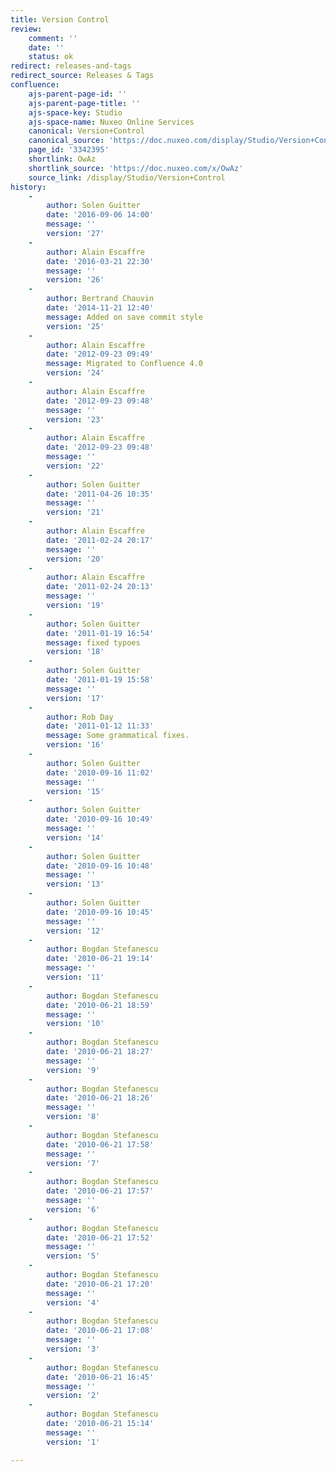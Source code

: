 ```yaml
---
title: Version Control
review:
    comment: ''
    date: ''
    status: ok
redirect: releases-and-tags
redirect_source: Releases & Tags
confluence:
    ajs-parent-page-id: ''
    ajs-parent-page-title: ''
    ajs-space-key: Studio
    ajs-space-name: Nuxeo Online Services
    canonical: Version+Control
    canonical_source: 'https://doc.nuxeo.com/display/Studio/Version+Control'
    page_id: '3342395'
    shortlink: OwAz
    shortlink_source: 'https://doc.nuxeo.com/x/OwAz'
    source_link: /display/Studio/Version+Control
history:
    - 
        author: Solen Guitter
        date: '2016-09-06 14:00'
        message: ''
        version: '27'
    - 
        author: Alain Escaffre
        date: '2016-03-21 22:30'
        message: ''
        version: '26'
    - 
        author: Bertrand Chauvin
        date: '2014-11-21 12:40'
        message: Added on save commit style
        version: '25'
    - 
        author: Alain Escaffre
        date: '2012-09-23 09:49'
        message: Migrated to Confluence 4.0
        version: '24'
    - 
        author: Alain Escaffre
        date: '2012-09-23 09:48'
        message: ''
        version: '23'
    - 
        author: Alain Escaffre
        date: '2012-09-23 09:48'
        message: ''
        version: '22'
    - 
        author: Solen Guitter
        date: '2011-04-26 10:35'
        message: ''
        version: '21'
    - 
        author: Alain Escaffre
        date: '2011-02-24 20:17'
        message: ''
        version: '20'
    - 
        author: Alain Escaffre
        date: '2011-02-24 20:13'
        message: ''
        version: '19'
    - 
        author: Solen Guitter
        date: '2011-01-19 16:54'
        message: fixed typoes
        version: '18'
    - 
        author: Solen Guitter
        date: '2011-01-19 15:58'
        message: ''
        version: '17'
    - 
        author: Rob Day
        date: '2011-01-12 11:33'
        message: Some grammatical fixes.
        version: '16'
    - 
        author: Solen Guitter
        date: '2010-09-16 11:02'
        message: ''
        version: '15'
    - 
        author: Solen Guitter
        date: '2010-09-16 10:49'
        message: ''
        version: '14'
    - 
        author: Solen Guitter
        date: '2010-09-16 10:48'
        message: ''
        version: '13'
    - 
        author: Solen Guitter
        date: '2010-09-16 10:45'
        message: ''
        version: '12'
    - 
        author: Bogdan Stefanescu
        date: '2010-06-21 19:14'
        message: ''
        version: '11'
    - 
        author: Bogdan Stefanescu
        date: '2010-06-21 18:59'
        message: ''
        version: '10'
    - 
        author: Bogdan Stefanescu
        date: '2010-06-21 18:27'
        message: ''
        version: '9'
    - 
        author: Bogdan Stefanescu
        date: '2010-06-21 18:26'
        message: ''
        version: '8'
    - 
        author: Bogdan Stefanescu
        date: '2010-06-21 17:58'
        message: ''
        version: '7'
    - 
        author: Bogdan Stefanescu
        date: '2010-06-21 17:57'
        message: ''
        version: '6'
    - 
        author: Bogdan Stefanescu
        date: '2010-06-21 17:52'
        message: ''
        version: '5'
    - 
        author: Bogdan Stefanescu
        date: '2010-06-21 17:20'
        message: ''
        version: '4'
    - 
        author: Bogdan Stefanescu
        date: '2010-06-21 17:08'
        message: ''
        version: '3'
    - 
        author: Bogdan Stefanescu
        date: '2010-06-21 16:45'
        message: ''
        version: '2'
    - 
        author: Bogdan Stefanescu
        date: '2010-06-21 15:14'
        message: ''
        version: '1'

---
```

